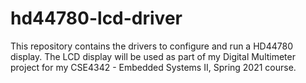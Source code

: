 # hd44780-lcd-driver

This repository contains the drivers to configure and run a HD44780 display. The LCD display will be used as part of my Digital Multimeter project for my CSE4342 - Embedded Systems II, Spring 2021 course.
